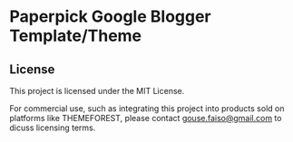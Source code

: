 # Paperpick Google Blogger Template/Theme
## License
This project is licensed under the MIT License. 

For commercial use, such as integrating this project into products sold on platforms like THEMEFOREST, please contact gouse.faiso@gmail.com to dicuss licensing terms.
